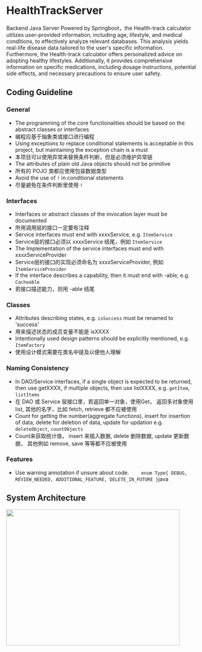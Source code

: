# HealthTrackServer
Backend Java Server Powered by Springboot，the Health-track calculator utilizes user-provided information, including age, lifestyle, and medical conditions, to effectively analyze relevant databases. This analysis yields real-life disease data tailored to the user's specific information. Furthermore, the Health-track calculator offers personalized advice on adopting healthy lifestyles. Additionally, it provides comprehensive information on specific medications, including dosage instructions, potential side effects, and necessary precautions to ensure user safety.

## Coding Guideline
### General
- The programming of the core functionalities should be based on the abstract classes or interfaces
- 编程应基于抽象类或接口进行编程
- Using exceptions to replace conditional statements is acceptable in this project, but maintaining the exception chain is a must
- 本项目可以使用异常来替换条件判断，但是必须维护异常链
- The attributes of plain old Java objects should not be primitive
- 所有的 POJO 类都应使用包装数据类型
- Avoid the use of `!` in conditional statements
- 尽量避免在条件判断里使用 `!`


### Interfaces
- Interfaces or abstract classes of the invocation layer must be documented
- 所用调用层的接口一定要有注释
- Service interfaces must end with xxxxService, e.g. `ItemService`
- Service层的接口必须以 xxxxService 结尾，例如 `ItemService`
- The Implementation of the service interfaces must end with xxxxServiceProvider
- Service层的接口的实现必须命名为 xxxxServiceProvider, 例如 `ItemServiceProvider`
- If the interface describes a capability, then it must end with -able, e.g. `Cacheable`
- 若接口描述能力，则用 -able 结尾

### Classes
- Attributes describing states, e.g. `isSuccess` must be renamed to 'success'
- 用来描述状态的成员变量不能是 isXXXX
- Intentionally used design patterns should be explicitly mentioned, e.g. `ItemFactory`
- 使用设计模式需要在类名中提及以便他人理解

### Naming Consistency
- In DAO/Service interfaces, if a single object is expected to be returned, then use getXXXX, if multiple objects, then use listXXXX, e.g. `getItem`, `listItems`
- 在 DAO 或 Service 层接口里，若返回单一对象，使用Get， 返回多对象使用 list, 其他的名字，比如 fetch, retrieve 都不应被使用
- Count for getting the number(aggregate functions), insert for insertion of data, delete for deletion of data, update for updation e.g. `deleteObject`, `countObjects`
- Count来获取统计值， insert 来插入数据, delete 删除数据, update 更新数据， 其他例如 remove, save 等等都不应被使用

### Features
- Use warning annotation if unsure about code.
``    enum Type{
        DEBUG,
        REVIEW_NEEDED,
        ADDITIONAL_FEATURE,
        DELETE_IN_FUTURE
    }``java
## System Architecture
<img src="https://github.com/James777G/HealthTrackServer/assets/110001509/962130ea-ca0a-4c0a-baac-6bba08556fa9" width="460" height="360">
